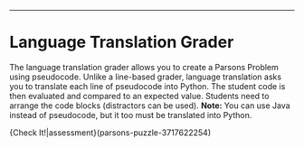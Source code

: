 ---
# Language Translation Grader

The language translation grader allows you to create a Parsons Problem using pseudocode. Unlike a line-based grader, language translation asks you to translate each line of pseudocode into Python. The student code is then evaluated and compared to an expected value. Students need to arrange the code blocks (distractors can be used). **Note:** You can use Java instead of pseudocode, but it too must be translated into Python.

{Check It!|assessment}(parsons-puzzle-3717622254)
